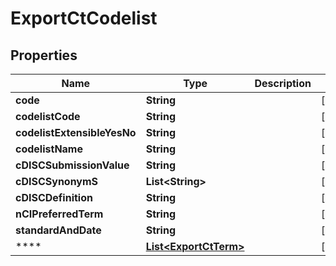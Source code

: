 

# ExportCtCodelist

## Properties

Name | Type | Description | Notes
------------ | ------------- | ------------- | -------------
**code** | **String** |  |  [optional]
**codelistCode** | **String** |  |  [optional]
**codelistExtensibleYesNo** | **String** |  |  [optional]
**codelistName** | **String** |  |  [optional]
**cDISCSubmissionValue** | **String** |  |  [optional]
**cDISCSynonymS** | **List&lt;String&gt;** |  |  [optional]
**cDISCDefinition** | **String** |  |  [optional]
**nCIPreferredTerm** | **String** |  |  [optional]
**standardAndDate** | **String** |  |  [optional]
**** | [**List&lt;ExportCtTerm&gt;**](ExportCtTerm.md) |  |  [optional]




